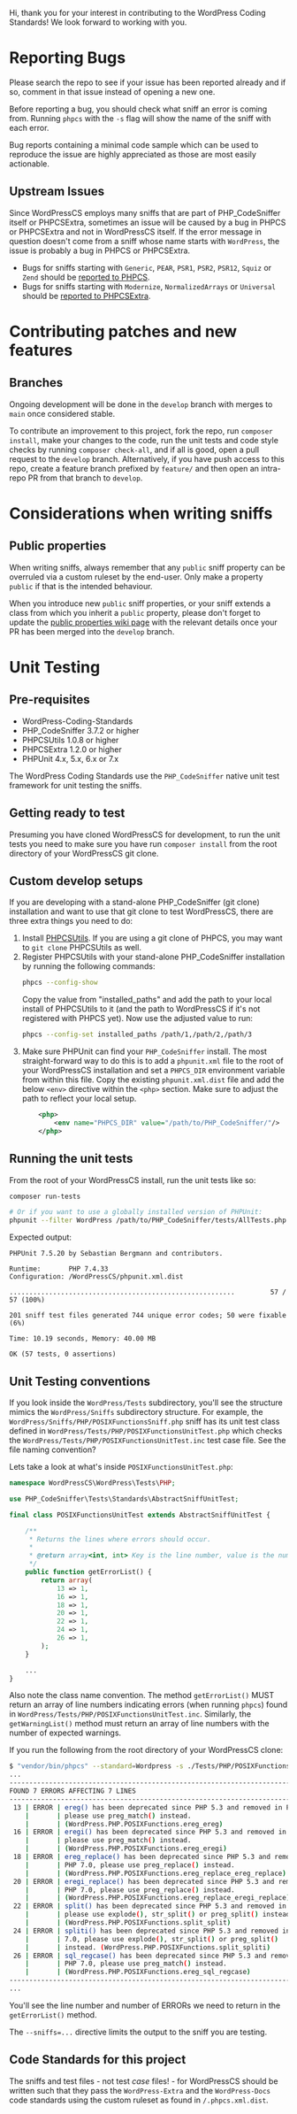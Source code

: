 Hi, thank you for your interest in contributing to the WordPress Coding Standards! We look forward to working with you.

# Reporting Bugs

Please search the repo to see if your issue has been reported already and if so, comment in that issue instead of opening a new one.

Before reporting a bug, you should check what sniff an error is coming from.
Running `phpcs` with the `-s` flag will show the name of the sniff with each error.

Bug reports containing a minimal code sample which can be used to reproduce the issue are highly appreciated as those are most easily actionable.

## Upstream Issues

Since WordPressCS employs many sniffs that are part of PHP_CodeSniffer itself or PHPCSExtra, sometimes an issue will be caused by a bug in PHPCS or PHPCSExtra and not in WordPressCS itself.
If the error message in question doesn't come from a sniff whose name starts with `WordPress`, the issue is probably a bug in PHPCS or PHPCSExtra.

* Bugs for sniffs starting with `Generic`, `PEAR`, `PSR1`, `PSR2`, `PSR12`, `Squiz` or `Zend` should be [reported to PHPCS](https://github.com/squizlabs/PHP_CodeSniffer/issues).
* Bugs for sniffs starting with `Modernize`, `NormalizedArrays` or `Universal` should be [reported to PHPCSExtra](https://github.com/PHPCSStandards/PHPCSExtra/issues).

# Contributing patches and new features

## Branches

Ongoing development will be done in the `develop` branch with merges to `main` once considered stable.

To contribute an improvement to this project, fork the repo, run `composer install`, make your changes to the code, run the unit tests and code style checks by running `composer check-all`, and if all is good, open a pull request to the `develop` branch.
Alternatively, if you have push access to this repo, create a feature branch prefixed by `feature/` and then open an intra-repo PR from that branch to `develop`.

# Considerations when writing sniffs

## Public properties

When writing sniffs, always remember that any `public` sniff property can be overruled via a custom ruleset by the end-user.
Only make a property `public` if that is the intended behaviour.

When you introduce new `public` sniff properties, or your sniff extends a class from which you inherit a `public` property, please don't forget to update the [public properties wiki page](https://github.com/WordPress/WordPress-Coding-Standards/wiki/Customizable-sniff-properties) with the relevant details once your PR has been merged into the `develop` branch.

# Unit Testing

## Pre-requisites
* WordPress-Coding-Standards
* PHP_CodeSniffer 3.7.2 or higher
* PHPCSUtils 1.0.8 or higher
* PHPCSExtra 1.2.0 or higher
* PHPUnit 4.x, 5.x, 6.x or 7.x

The WordPress Coding Standards use the `PHP_CodeSniffer` native unit test framework for unit testing the sniffs.

## Getting ready to test

Presuming you have cloned WordPressCS for development, to run the unit tests you need to make sure you have run `composer install` from the root directory of your WordPressCS git clone.

## Custom develop setups

If you are developing with a stand-alone PHP_CodeSniffer (git clone) installation and want to use that git clone to test WordPressCS, there are three extra things you need to do:
1. Install [PHPCSUtils](https://github.com/PHPCSStandards/PHPCSUtils).
    If you are using a git clone of PHPCS, you may want to `git clone` PHPCSUtils as well.
2. Register PHPCSUtils with your stand-alone PHP_CodeSniffer installation by running the following commands:
    ```bash
    phpcs --config-show
    ```
    Copy the value from "installed_paths" and add the path to your local install of PHPCSUtils to it (and the path to WordPressCS if it's not registered with PHPCS yet).
    Now use the adjusted value to run:
    ```bash
    phpcs --config-set installed_paths /path/1,/path/2,/path/3
    ```
3. Make sure PHPUnit can find your `PHP_CodeSniffer` install.
    The most straight-forward way to do this is to add a `phpunit.xml` file to the root of your WordPressCS installation and set a `PHPCS_DIR` environment variable from within this file.
    Copy the existing `phpunit.xml.dist` file and add the below `<env>` directive within the `<php>` section. Make sure to adjust the path to reflect your local setup.
    ```xml
        <php>
            <env name="PHPCS_DIR" value="/path/to/PHP_CodeSniffer/"/>
        </php>
    ```

## Running the unit tests

From the root of your WordPressCS install, run the unit tests like so:
```bash
composer run-tests

# Or if you want to use a globally installed version of PHPUnit:
phpunit --filter WordPress /path/to/PHP_CodeSniffer/tests/AllTests.php
```

Expected output:
```
PHPUnit 7.5.20 by Sebastian Bergmann and contributors.

Runtime:       PHP 7.4.33
Configuration: /WordPressCS/phpunit.xml.dist

.........................................................         57 / 57 (100%)

201 sniff test files generated 744 unique error codes; 50 were fixable (6%)

Time: 10.19 seconds, Memory: 40.00 MB

OK (57 tests, 0 assertions)
```

## Unit Testing conventions

If you look inside the `WordPress/Tests` subdirectory, you'll see the structure mimics the `WordPress/Sniffs` subdirectory structure. For example, the `WordPress/Sniffs/PHP/POSIXFunctionsSniff.php` sniff has its unit test class defined in `WordPress/Tests/PHP/POSIXFunctionsUnitTest.php` which checks the `WordPress/Tests/PHP/POSIXFunctionsUnitTest.inc` test case file. See the file naming convention?

Lets take a look at what's inside `POSIXFunctionsUnitTest.php`:

```php
namespace WordPressCS\WordPress\Tests\PHP;

use PHP_CodeSniffer\Tests\Standards\AbstractSniffUnitTest;

final class POSIXFunctionsUnitTest extends AbstractSniffUnitTest {

	/**
	 * Returns the lines where errors should occur.
	 *
	 * @return array<int, int> Key is the line number, value is the number of expected errors.
	 */
	public function getErrorList() {
		return array(
			13 => 1,
			16 => 1,
			18 => 1,
			20 => 1,
			22 => 1,
			24 => 1,
			26 => 1,
		);
	}

    ...
}
```

Also note the class name convention. The method `getErrorList()` MUST return an array of line numbers indicating errors (when running `phpcs`) found in `WordPress/Tests/PHP/POSIXFunctionsUnitTest.inc`. Similarly, the `getWarningList()` method must return an array of line numbers with the number of expected warnings.

If you run the following from the root directory of your WordPressCS clone:

```sh
$ "vendor/bin/phpcs" --standard=Wordpress -s ./Tests/PHP/POSIXFunctionsUnitTest.inc --sniffs=WordPress.PHP.POSIXFunctions
...
--------------------------------------------------------------------------------
FOUND 7 ERRORS AFFECTING 7 LINES
--------------------------------------------------------------------------------
 13 | ERROR | ereg() has been deprecated since PHP 5.3 and removed in PHP 7.0,
    |       | please use preg_match() instead.
    |       | (WordPress.PHP.POSIXFunctions.ereg_ereg)
 16 | ERROR | eregi() has been deprecated since PHP 5.3 and removed in PHP 7.0,
    |       | please use preg_match() instead.
    |       | (WordPress.PHP.POSIXFunctions.ereg_eregi)
 18 | ERROR | ereg_replace() has been deprecated since PHP 5.3 and removed in
    |       | PHP 7.0, please use preg_replace() instead.
    |       | (WordPress.PHP.POSIXFunctions.ereg_replace_ereg_replace)
 20 | ERROR | eregi_replace() has been deprecated since PHP 5.3 and removed in
    |       | PHP 7.0, please use preg_replace() instead.
    |       | (WordPress.PHP.POSIXFunctions.ereg_replace_eregi_replace)
 22 | ERROR | split() has been deprecated since PHP 5.3 and removed in PHP 7.0,
    |       | please use explode(), str_split() or preg_split() instead.
    |       | (WordPress.PHP.POSIXFunctions.split_split)
 24 | ERROR | spliti() has been deprecated since PHP 5.3 and removed in PHP
    |       | 7.0, please use explode(), str_split() or preg_split()
    |       | instead. (WordPress.PHP.POSIXFunctions.split_spliti)
 26 | ERROR | sql_regcase() has been deprecated since PHP 5.3 and removed in
    |       | PHP 7.0, please use preg_match() instead.
    |       | (WordPress.PHP.POSIXFunctions.ereg_sql_regcase)
--------------------------------------------------------------------------------
...
```
You'll see the line number and number of ERRORs we need to return in the `getErrorList()` method.

The `--sniffs=...` directive limits the output to the sniff you are testing.

## Code Standards for this project

The sniffs and test files - not test _case_ files! - for WordPressCS should be written such that they pass the `WordPress-Extra` and the `WordPress-Docs` code standards using the custom ruleset as found in `/.phpcs.xml.dist`.
